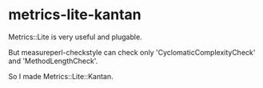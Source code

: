 metrics-lite-kantan
================

Metrics::Lite is very useful and plugable.    
   
But measureperl-checkstyle can check only 'CyclomaticComplexityCheck' and 'MethodLengthCheck'.   
     
So I made Metrics::Lite::Kantan.    
